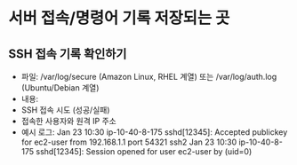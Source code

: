 # 서버 접속/명령어 기록 저장되는 곳

## SSH 접속 기록 확인하기
-	파일: /var/log/secure (Amazon Linux, RHEL 계열) 또는 /var/log/auth.log (Ubuntu/Debian 계열)
-	내용:
-	SSH 접속 시도 (성공/실패)
-	접속한 사용자와 원격 IP 주소
-	예시 로그:
Jan 23 10:30 ip-10-40-8-175 sshd[12345]: Accepted publickey for ec2-user from 192.168.1.1 port 54321 ssh2
Jan 23 10:30 ip-10-40-8-175 sshd[12345]: Session opened for user ec2-user by (uid=0)
